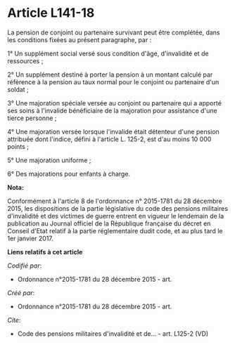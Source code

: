 # Article L141-18

La pension de conjoint ou partenaire survivant peut être complétée, dans les conditions fixées au présent paragraphe, par :

1° Un supplément social versé sous condition d'âge, d'invalidité et de ressources ;

2° Un supplément destiné à porter la pension à un montant calculé par référence à la pension au taux normal pour le conjoint
ou partenaire d'un soldat ;

3° Une majoration spéciale versée au conjoint ou partenaire qui a apporté ses soins à l'invalide bénéficiaire de la
majoration pour assistance d'une tierce personne ;

4° Une majoration versée lorsque l'invalide était détenteur d'une pension attribuée dont l'indice, défini à l'article L.
125-2, est d'au moins 10 000 points ;

5° Une majoration uniforme ;

6° Des majorations pour enfants à charge.

**Nota:**

Conformément à l'article 8 de l'ordonnance n° 2015-1781 du 28 décembre 2015, les dispositions de la partie législative du
code des pensions militaires d'invalidité et des victimes de guerre entrent en vigueur le lendemain de la publication au
Journal officiel de la République française du décret en Conseil d'Etat relatif à la partie réglementaire dudit code, et au
plus tard le 1er janvier 2017.

**Liens relatifs à cet article**

_Codifié par_:

  - Ordonnance n°2015-1781 du 28 décembre 2015 - art.

_Créé par_:

  - Ordonnance n°2015-1781 du 28 décembre 2015 - art.

_Cite_:

  - Code des pensions militaires d'invalidité et de... - art. L125-2 (VD)
